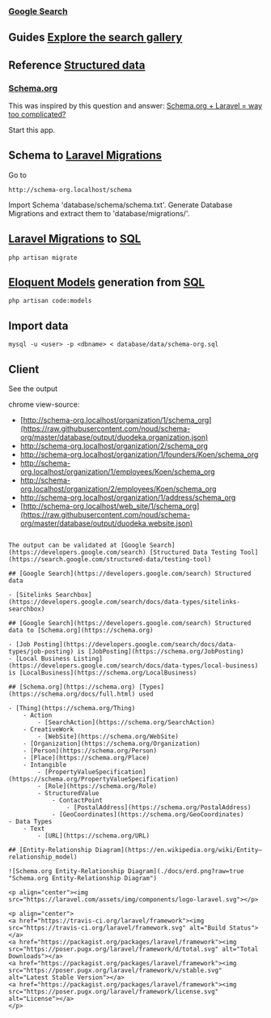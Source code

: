 ### [Google Search](https://developers.google.com/search)

## Guides [Explore the search gallery](https://developers.google.com/search/docs/guides/search-gallery)
## Reference [Structured data](https://developers.google.com/search/docs/data-types/article)

### [Schema.org](https://schema.org)

This was inspired by this question and answer: [Schema.org + Laravel = way too complicated?
](https://stackoverflow.com/questions/33193525/schema-org-laravel-way-too-complicated)

Start this app.

## Schema to [Laravel Migrations](https://laravel.com/docs/master/migrations)

Go to

```
http://schema-org.localhost/schema
```

Import Schema 'database/schema/schema.txt'. Generate Database Migrations and extract them to 'database/migrations/'.

## [Laravel Migrations](https://laravel.com/docs/master/migrations) to [SQL](https://en.wikipedia.org/wiki/SQL)

```
php artisan migrate
```

## [Eloquent Models](https://laravel.com/docs/master/eloquent) generation from [SQL](https://en.wikipedia.org/wiki/SQL)

```
php artisan code:models
```

## Import data

```
mysql -u <user> -p <dbname> < database/data/schema-org.sql
```

## Client

See the output

chrome view-source:
- [http://schema-org.localhost/organization/1/schema_org](https://raw.githubusercontent.com/noud/schema-org/master/database/output/duodeka.organization.json)
- http://schema-org.localhost/organization/2/schema_org
- http://schema-org.localhost/organization/1/founders/Koen/schema_org
- http://schema-org.localhost/organization/1/employees/Koen/schema_org
- http://schema-org.localhost/organization/2/employees/Koen/schema_org
- http://schema-org.localhost/organization/1/address/schema_org
- [http://schema-org.localhost/web_site/1/schema_org](https://raw.githubusercontent.com/noud/schema-org/master/database/output/duodeka.website.json)
```

The output can be validated at [Google Search](https://developers.google.com/search) [Structured Data Testing Tool](https://search.google.com/structured-data/testing-tool)

## [Google Search](https://developers.google.com/search) Structured data

- [Sitelinks Searchbox](https://developers.google.com/search/docs/data-types/sitelinks-searchbox)

## [Google Search](https://developers.google.com/search) Structured data to [Schema.org](https://schema.org)

- [Job Posting](https://developers.google.com/search/docs/data-types/job-posting) is [JobPosting](https://schema.org/JobPosting)
- [Local Business Listing](https://developers.google.com/search/docs/data-types/local-business) is [LocalBusiness](https://schema.org/LocalBusiness)

## [Schema.org](https://schema.org) [Types](https://schema.org/docs/full.html) used

- [Thing](https://schema.org/Thing)
    - Action
        - [SearchAction](https://schema.org/SearchAction)
    - CreativeWork
        - [WebSite](https://schema.org/WebSite)
    - [Organization](https://schema.org/Organization)
    - [Person](https://schema.org/Person)
    - [Place](https://schema.org/Place)
    - Intangible
        - [PropertyValueSpecification](https://schema.org/PropertyValueSpecification)
        - [Role](https://schema.org/Role)
        - StructuredValue
            - ContactPoint
                - [PostalAddress](https://schema.org/PostalAddress)
            - [GeoCoordinates](https://schema.org/GeoCoordinates)
- Data Types
    - Text
        - [URL](https://schema.org/URL)

## [Entity-Relationship Diagram](https://en.wikipedia.org/wiki/Entity–relationship_model)

![Schema.org Entity-Relationship Diagram](./docs/erd.png?raw=true "Schema.org Entity-Relationship Diagram")

<p align="center"><img src="https://laravel.com/assets/img/components/logo-laravel.svg"></p>

<p align="center">
<a href="https://travis-ci.org/laravel/framework"><img src="https://travis-ci.org/laravel/framework.svg" alt="Build Status"></a>
<a href="https://packagist.org/packages/laravel/framework"><img src="https://poser.pugx.org/laravel/framework/d/total.svg" alt="Total Downloads"></a>
<a href="https://packagist.org/packages/laravel/framework"><img src="https://poser.pugx.org/laravel/framework/v/stable.svg" alt="Latest Stable Version"></a>
<a href="https://packagist.org/packages/laravel/framework"><img src="https://poser.pugx.org/laravel/framework/license.svg" alt="License"></a>
</p>